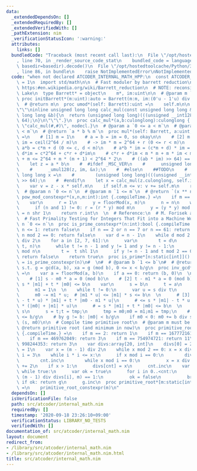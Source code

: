 ```yaml
---
data:
  _extendedDependsOn: []
  _extendedRequiredBy: []
  _extendedVerifiedWith: []
  _pathExtension: nim
  _verificationStatusIcon: ':warning:'
  attributes:
    links: []
  bundledCode: "Traceback (most recent call last):\n  File \"/opt/hostedtoolcache/Python/3.8.5/x64/lib/python3.8/site-packages/onlinejudge_verify/documentation/build.py\"\
    , line 70, in _render_source_code_stat\n    bundled_code = language.bundle(stat.path,\
    \ basedir=basedir).decode()\n  File \"/opt/hostedtoolcache/Python/3.8.5/x64/lib/python3.8/site-packages/onlinejudge_verify/languages/nim.py\"\
    , line 86, in bundle\n    raise NotImplementedError\nNotImplementedError\n"
  code: "when not declared ATCODER_INTERNAL_MATH_HPP:\n  const ATCODER_INTERNAL_MATH_HPP*\
    \ = 1\n  import std/math\n\n  # Fast moduler by barrett reduction\n  # Reference:\
    \ https:#en.wikipedia.org/wiki/Barrett_reduction\n  # NOTE: reconsider after Ice\
    \ Lake\n  type Barrett* = object\n    m*, im:uint\n\n  # @param m `1 <= m`\n \
    \ proc initBarrett*(m:uint):auto = Barrett(m:m, im:(0'u - 1'u) div m + 1)\n\n\
    \  # @return m\n  proc umod*(self: Barrett):uint =\n    self.m\n\n  {.emit: \"\
    \"\"\ninline unsigned long long calc_mul(const unsigned long long &a, const unsigned\
    \ long long &b){\n  return (unsigned long long)(((unsigned __int128)(a)*b) >>\
    \ 64);\n}\n\"\"\".}\n  proc calc_mul*(a,b:culonglong):culonglong {.importcpp:\
    \ \"calc_mul(#,#)\", nodecl.}\n  # @param a `0 <= a < m`\n  # @param b `0 <= b\
    \ < m`\n  # @return `a * b % m`\n  proc mul*(self: Barrett, a:uint, b:uint):uint\
    \ =\n    # [1] m = 1\n    # a = b = im = 0, so okay\n\n    # [2] m >= 2\n    #\
    \ im = ceil(2^64 / m)\n    # -> im * m = 2^64 + r (0 <= r < m)\n    # let z =\
    \ a*b = c*m + d (0 <= c, d < m)\n    # a*b * im = (c*m + d) * im = c*(im*m) +\
    \ d*im = c*2^64 + c*r + d*im\n    # c*r + d*im < m * m + m * im < m * m + 2^64\
    \ + m <= 2^64 + m * (m + 1) < 2^64 * 2\n    # ((ab * im) >> 64) == c or c + 1\n\
    \    let z = a * b\n    #  #ifdef _MSC_VER\n    #      unsigned long long x;\n\
    \    #      _umul128(z, im, &x);\n    #  #else\n    ##TODO\n    #      unsigned\
    \ long long x =\n    #        (unsigned long long)(((unsigned __int128)(z)*im)\
    \ >> 64);\n    #  #endif\n    let x = calc_mul(z.culonglong, self.im.culonglong).uint\n\
    \    var v = z - x * self.m\n    if self.m <= v: v += self.m\n    return v\n\n\
    \  # @param n `0 <= n`\n  # @param m `1 <= m`\n  # @return `(x ** n) % m`\n  proc\
    \ pow_mod_constexpr*(x,n,m:int):int {.compileTime.} =\n    if m == 1: return 0\n\
    \    var\n      r = 1\n      y = floorMod(x, m)\n      n = n\n    while n != 0:\n\
    \      if (n and 1) != 0: r = (r * y) mod m\n      y = (y * y) mod m\n      n\
    \ = n shr 1\n    return r.int\n  \n  # Reference:\n  # M. Forisek and J. Jancina,\n\
    \  # Fast Primality Testing for Integers That Fit into a Machine Word\n  # @param\
    \ n `0 <= n`\n  proc is_prime_constexpr*(n:int):bool {.compileTime.} =\n    if\
    \ n <= 1: return false\n    if n == 2 or n == 7 or n == 61: return true\n    if\
    \ n mod 2 == 0: return false\n    var d = n - 1\n    while d mod 2 == 0: d = d\
    \ div 2\n    for a in [2, 7, 61]:\n      var\n        t = d\n        y = pow_mod_constexpr(a,\
    \ t, n)\n      while t != n - 1 and y != 1 and y != n - 1:\n        y = y * y\
    \ mod n\n        t =  t shl 1\n      if y != n - 1 and t mod 2 == 0:\n       \
    \ return false\n    return true\n  proc is_prime*[n:static[int]]():bool {.compileTime.}\
    \ = is_prime_constexpr(n)\n#  \n#  # @param b `1 <= b`\n#  # @return pair(g, x)\
    \ s.t. g = gcd(a, b), xa = g (mod b), 0 <= x < b/g\n  proc inv_gcd*(a, b:int):(int,int)\
    \ =\n    var a = floorMod(a, b)\n    if a == 0: return (b, 0)\n  \n    # Contracts:\n\
    \    # [1] s - m0 * a = 0 (mod b)\n    # [2] t - m1 * a = 0 (mod b)\n    # [3]\
    \ s * |m1| + t * |m0| <= b\n    var\n      s = b\n      t = a\n      m0 = 0\n\
    \      m1 = 1\n  \n    while t != 0:\n      var u = s div t\n      s -= t * u;\n\
    \      m0 -= m1 * u;  # |m1 * u| <= |m1| * s <= b\n  \n      # [3]:\n      # (s\
    \ - t * u) * |m1| + t * |m0 - m1 * u|\n      # <= s * |m1| - t * u * |m1| + t\
    \ * (|m0| + |m1| * u)\n      # = s * |m1| + t * |m0| <= b\n  \n      var tmp =\
    \ s\n      s = t;t = tmp;\n      tmp = m0;m0 = m1;m1 = tmp;\n    # by [3]: |m0|\
    \ <= b/g\n    # by g != b: |m0| < b/g\n    if m0 < 0: m0 += b div s\n    return\
    \ (s, m0)\n\n  # Compile time primitive root\n  # @param m must be prime\n  #\
    \ @return primitive root (and minimum in now)\n  proc primitive_root_constexpr*(m:int):int\
    \ {.compileTime.} =\n    if m == 2: return 1\n    if m == 167772161: return 3\n\
    \    if m == 469762049: return 3\n    if m == 754974721: return 11\n    if m ==\
    \ 998244353: return 3\n    var divs:array[20, int]\n    divs[0] = 2\n    var cnt\
    \ = 1\n    var x = (m - 1) div 2\n    while x mod 2 == 0: x = x div 2\n    var\
    \ i = 3\n    while i * i <= x:\n      if x mod i == 0:\n        divs[cnt] = i\n\
    \        cnt.inc\n        while x mod i == 0:\n          x = x div i\n      i\
    \ += 2\n    if x > 1:\n      divs[cnt] = x\n      cnt.inc\n    var g = 2\n   \
    \ while true:\n      var ok = true\n      for i in 0..<cnt:\n        if pow_mod_constexpr(g,\
    \ (m - 1) div divs[i], m) == 1:\n          ok = false\n          break\n     \
    \ if ok: return g\n      g.inc\n  proc primitive_root*[m:static[int]]():auto {.compileTime.}\
    \ =\n    primitive_root_constexpr(m)\n"
  dependsOn: []
  isVerificationFile: false
  path: src/atcoder/internal_math.nim
  requiredBy: []
  timestamp: '2020-09-18 23:26:10+09:00'
  verificationStatus: LIBRARY_NO_TESTS
  verifiedWith: []
documentation_of: src/atcoder/internal_math.nim
layout: document
redirect_from:
- /library/src/atcoder/internal_math.nim
- /library/src/atcoder/internal_math.nim.html
title: src/atcoder/internal_math.nim
---
```

